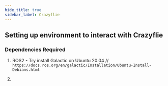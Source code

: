 ```yaml
---
hide_title: true
sidebar_label: Crazyflie
---
```


## Setting up environment to interact with Crazyflie

### Dependencies Required

1. ROS2 - Try install Galactic on Ubuntu 20.04 //
`https://docs.ros.org/en/galactic/Installation/Ubuntu-Install-Debians.html`

3. 
